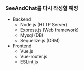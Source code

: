 ### SeeAndChat를 다시 작성할 예정
* Backend
   * Node.js (HTTP Server)
   * Express.js (Web framework)
   * Mysql (DB)
   * Sequelize.js (ORM)
* Frontend
   * Vue.js
   * Vue-router.js
   * ESLint.js